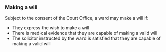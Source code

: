 ###  Making a will

Subject to the consent of the Court Office, a ward may make a will if:

  * They express the wish to make a will 
  * There is medical evidence that they are capable of making a valid will 
  * The solicitor instructed by the ward is satisfied that they are capable of making a valid will 
